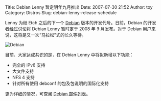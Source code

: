Title: Debian Lenny 暂定明年九月推出
Date: 2007-07-30 21:52
Author: toy
Category: Distros
Slug: debian-lenny-release-schedule

Lenny 为继 Etch 之后的下一个 [Debian](http://www.debian.org/)
版本的开发代号。日前，Debian 的开发者经过讨论将 Debian Lenny 暂时定于
2008 年 9 月发布。对于 Debian
用户来说，这将是又一次“马拉松”式的长久等待。

![Debian](http://i.linuxtoy.org/i/2007/04/debian.png)

目前，大家达成共识的是，在 Debian Lenny 中将拟新增以下功能：

-   完全的 IPv6 支持
-   大文件支持
-   NFS 4 支持
-   针对所有使用 debconf 的包及包说明的国际化支持

更为详细的情况，可查阅 [Debian
邮件列表](http://lists.debian.org/debian-devel-announce/2007/07/msg00013.html)。
